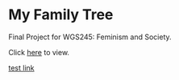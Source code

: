 # My Family Tree
Final Project for WGS245: Feminism and Society.

Click [here](https://conorkrystad.github.io/My-Family-Tree/index.html) to view.

[test link](https://conorkrystad.github.io/My-Family-Tree/EmilTranscripts.txt)
